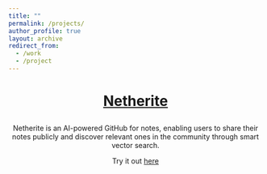```yaml
---
title: ""
permalink: /projects/
author_profile: true
layout: archive
redirect_from:
  - /work
  - /project
---
```


# <p align="center">[Netherite](https://github.com/sidnarsipur/Netherite)</p>

<p align="center">Netherite is an AI-powered GitHub for notes, enabling users to share their notes publicly and discover relevant ones in the community through smart vector search.</p>


<p align="center">Try it out <a href="https://netherite.vercel.app">here</a></p>



